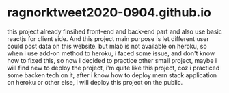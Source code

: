 # ragnorktweet2020-0904.github.io

this project already finsihed front-end and back-end part and also use basic reactjs for client side.
And this project main purpose is let different user could post data on this website. 
but mlab is not available on heroku, so when i use add-on method to heroku, i faced some issue, and don't know how to fixed this,
so now i decided to practice other small project, maybe i will find new to deploy the project, 
i'm quite like this project, coz i practiced some backen tech on it, 
after i know how to deploy mern stack application on heroku or other else, i will deploy this project on the public.




